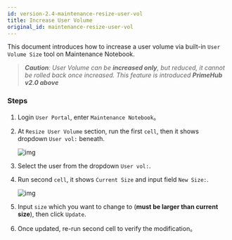 ```yaml
---
id: version-2.4-maintenance-resize-user-vol
title: Increase User Volume
original_id: maintenance-resize-user-vol
---
```


This document introduces how to increase a user volume via built-in `User Volume Size` tool on Maintenance Notebook.

>***Caution**: User Volume can be **increased only**, but reduced, it cannot be rolled back once increased. This feature is introduced **PrimeHub v2.0 above***

### Steps

1. Login `User Portal`, enter `Maintenance Notebook`。

2. At `Resize User Volume` section, run the first `cell`, then it shows dropdown `User vol:` beneath.

    ![img](assets/dropdown_user_list.png)

3. Select the user from the dropdown `User vol:`.

4. Run second `cell`, it shows `Current Size` and input field `New Size:`.

    ![img](assets/enlarge_user_vol.png)

5. Input `size` which you want to change to (**must be larger than current size**), then click `Update`.

6. Once updated, re-run second cell to verify the modification。
